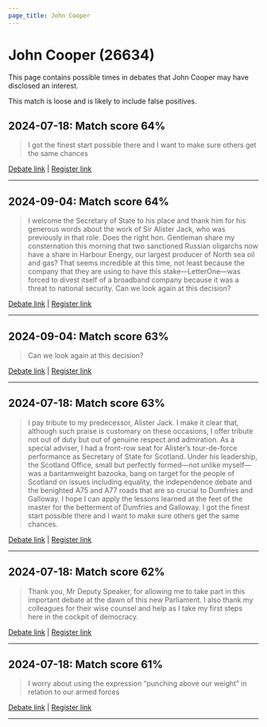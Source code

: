 ```yaml
---
page_title: John Cooper
---
```


# John Cooper  (26634)

This page contains possible times in debates that John Cooper may have disclosed an interest.

This match is loose and is likely to include false positives. 



## 2024-07-18: Match score 64%

>I got the finest start possible there and I want to make sure others get the same chances

[Debate link](https://www.theyworkforyou.com/debates/?id=2024-07-18f.262.1) | [Register link](https://www.theyworkforyou.com/mp/26634/register)


---



## 2024-09-04: Match score 64%

>I welcome the Secretary of State to his place and thank him for his generous words about the work of Sir Alister Jack, who was previously in that role. Does the right hon. Gentleman share my consternation this morning that two sanctioned Russian oligarchs now have a share in Harbour Energy, our largest producer of North sea oil and gas? That seems incredible at this time, not least because the company that they are using to have this stake—LetterOne—was forced to divest itself of a broadband company because it was a threat to national security. Can we look again at this decision?

[Debate link](https://www.theyworkforyou.com/debates/?id=2024-09-04b.298.0) | [Register link](https://www.theyworkforyou.com/mp/26634/register)


---



## 2024-09-04: Match score 63%

>Can we look again at this decision?

[Debate link](https://www.theyworkforyou.com/debates/?id=2024-09-04b.298.0) | [Register link](https://www.theyworkforyou.com/mp/26634/register)


---



## 2024-07-18: Match score 63%

>I pay tribute to my predecessor, Alister Jack. I make it clear that, although such praise is customary on these occasions, I offer tribute not out of duty but out of genuine respect and admiration. As a special adviser, I had a front-row seat for Alister’s tour-de-force performance as Secretary of State for Scotland. Under his leadership, the Scotland Office, small but perfectly formed—not unlike myself—was a bantamweight bazooka, bang on target for the people of Scotland on issues including equality, the independence debate and the benighted A75 and A77 roads that are so crucial to Dumfries and Galloway. I hope I can apply the lessons learned at the feet of the master for the betterment of Dumfries and Galloway. I got the finest start possible there and I want to make sure others get the same chances.

[Debate link](https://www.theyworkforyou.com/debates/?id=2024-07-18f.262.1) | [Register link](https://www.theyworkforyou.com/mp/26634/register)


---



## 2024-07-18: Match score 62%

>Thank you, Mr Deputy Speaker, for allowing me to take part in this important debate at the dawn of this new Parliament. I also thank my colleagues for their wise counsel and help as I take my first steps here in the cockpit of democracy.

[Debate link](https://www.theyworkforyou.com/debates/?id=2024-07-18f.262.1) | [Register link](https://www.theyworkforyou.com/mp/26634/register)


---



## 2024-07-18: Match score 61%

>I worry about using the expression “punching above our weight” in relation to our armed forces

[Debate link](https://www.theyworkforyou.com/debates/?id=2024-07-18f.262.1) | [Register link](https://www.theyworkforyou.com/mp/26634/register)


---


